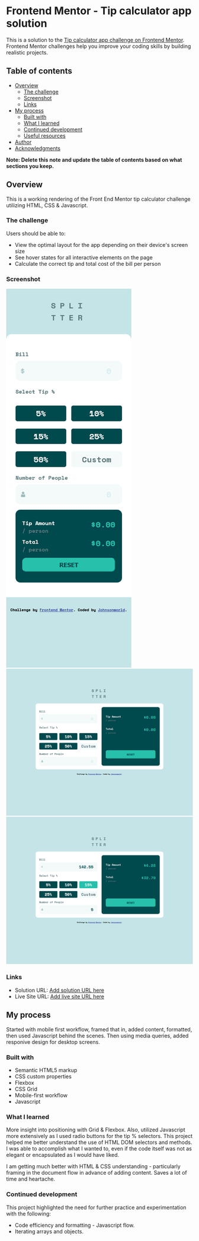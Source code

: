 # Frontend Mentor - Tip calculator app solution

This is a solution to the [Tip calculator app challenge on Frontend Mentor](https://www.frontendmentor.io/challenges/tip-calculator-app-ugJNGbJUX). Frontend Mentor challenges help you improve your coding skills by building realistic projects.

## Table of contents

- [Overview](#overview)
  - [The challenge](#the-challenge)
  - [Screenshot](#screenshot)
  - [Links](#links)
- [My process](#my-process)
  - [Built with](#built-with)
  - [What I learned](#what-i-learned)
  - [Continued development](#continued-development)
  - [Useful resources](#useful-resources)
- [Author](#author)
- [Acknowledgments](#acknowledgments)

**Note: Delete this note and update the table of contents based on what sections you keep.**

## Overview

This is a working rendering of the Front End Mentor tip calculator challenge utilizing HTML, CSS & Javascript.

### The challenge

Users should be able to:

- View the optimal layout for the app depending on their device's screen size
- See hover states for all interactive elements on the page
- Calculate the correct tip and total cost of the bill per person

### Screenshot

![Mobile Screenshot](./images/Mobile-Screenshot.jpeg)
![Desktop Screenshot](./images/Desktop-Screenshot.jpeg)
![Desktop Completed Screenshot](./images/Desktop-Completed.jpeg)


### Links

- Solution URL: [Add solution URL here](https://your-solution-url.com)
- Live Site URL: [Add live site URL here](https://your-live-site-url.com)

## My process

Started with mobile first workflow, framed that in, added content, formatted, then used Javascript behind the scenes.  Then using media queries, added responive design for desktop screens.

### Built with

- Semantic HTML5 markup
- CSS custom properties
- Flexbox
- CSS Grid
- Mobile-first workflow
- Javascript


### What I learned

More insight into positioning with Grid & Flexbox.  Also, utilized Javascript more extensively as I used radio buttons for the tip % selectors.  This project helped me better understand the use of HTML DOM selectors and methods. I was able to accomplish what I wanted to, even if the code itself was not as elegant or encapsulated as I would have liked.

I am getting much better with HTML & CSS understanding - particularly framing in the document flow in advance of adding content.  Saves a lot of time and heartache.


### Continued development

This project highlighted the need for further practice and experimentation with the following:

- Code efficiency and formatting - Javascript flow.
- Iterating arrays and objects.



